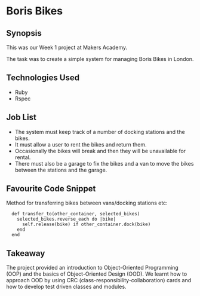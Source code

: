 Boris Bikes
=======================

## Synopsis

This was our Week 1 project at Makers Academy.

The task was to create a simple system for managing Boris Bikes in London.

## Technologies Used

- Ruby
- Rspec

## Job List

- The system must keep track of a number of docking stations and the bikes.
- It must allow a user to rent the bikes and return them.
- Occasionally the bikes will break and then they will be unavailable for rental.
- There must also be a garage to fix the bikes and a van to move the bikes between the stations and the garage.

## Favourite Code Snippet

Method for transferring bikes between vans/docking stations etc:
~~~
  def transfer_to(other_container, selected_bikes)
    selected_bikes.reverse_each do |bike|
      self.release(bike) if other_container.dock(bike) 
    end
  end
~~~

## Takeaway

The project provided an introduction to Object-Oriented Programming (OOP) and the basics of Object-Oriented Design (OOD). We learnt how to approach OOD by using CRC (class-responsibility-collaboration) cards and how to develop test driven classes and modules.
